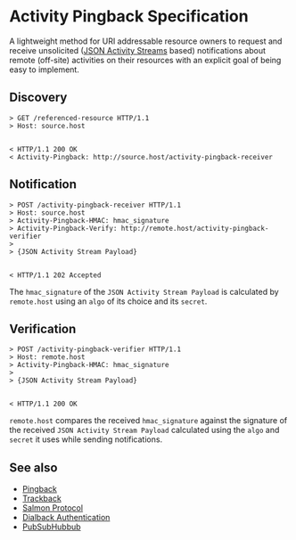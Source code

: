 # Activity Pingback Specification

A lightweight method for URI addressable resource owners to request and receive unsolicited ([JSON Activity Streams](http://activitystrea.ms/specs/json/1.0/) based)  notifications about remote (off-site) activities on their resources with an explicit goal of being easy to implement.


## Discovery

```
> GET /referenced-resource HTTP/1.1
> Host: source.host


< HTTP/1.1 200 OK
< Activity-Pingback: http://source.host/activity-pingback-receiver
```




## Notification

```
> POST /activity-pingback-receiver HTTP/1.1
> Host: source.host
> Activity-Pingback-HMAC: hmac_signature
> Activity-Pingback-Verify: http://remote.host/activity-pingback-verifier
>
> {JSON Activity Stream Payload}


< HTTP/1.1 202 Accepted
```

The `hmac_signature` of the `JSON Activity Stream Payload` is calculated by `remote.host` using an `algo` of its choice and its `secret`.


## Verification

```
> POST /activity-pingback-verifier HTTP/1.1
> Host: remote.host
> Activity-Pingback-HMAC: hmac_signature
>
> {JSON Activity Stream Payload}


< HTTP/1.1 200 OK
```

`remote.host` compares the received `hmac_signature` against the signature of the received `JSON Activity Stream Payload` calculated using the `algo` and `secret` it uses while sending notifications.


See also
--------
* [Pingback](http://www.hixie.ch/specs/pingback/pingback)
* [Trackback](http://archive.cweiske.de/trackback/trackback-1.2.html)
* [Salmon Protocol](http://salmon-protocol.googlecode.com/svn/trunk/draft-panzer-salmon-00.html)
* [Dialback Authentication](http://tools.ietf.org/html/draft-prodromou-dialback-00)
* [PubSubHubbub](https://code.google.com/p/pubsubhubbub/)
